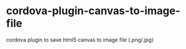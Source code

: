 # cordova-plugin-canvas-to-image-file
cordova plugin to save html5 canvas to image file (.png/.jpg)
